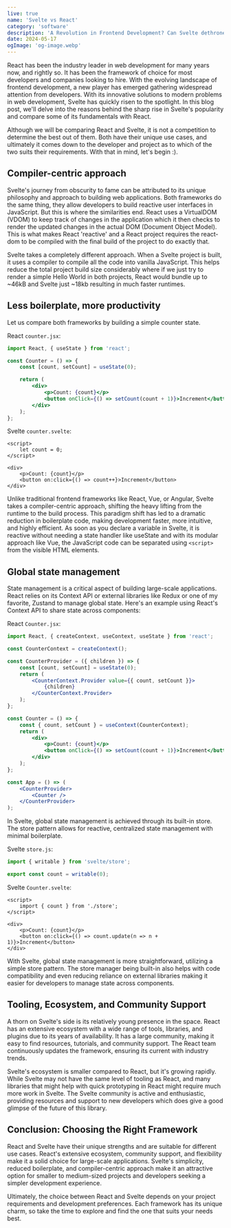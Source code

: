 ```yaml
---
live: true
name: 'Svelte vs React'
category: 'software'
description: 'A Revolution in Frontend Development? Can Svelte dethrone the behemoth that is React'
date: 2024-05-17
ogImage: 'og-image.webp' 
---
```


<script lang="ts">
    import BlogImage from "#/lib/components/BlogImage.svelte"
</script>

React has been the industry leader in web development for many years now, and rightly so. It has been the framework of choice for most developers and companies looking to hire. With the evolving landscape of frontend development, a new player has emerged gathering widespread attention from developers. With its innovative solutions to modern problems in web development, Svelte has quickly risen to the spotlight. In this blog post, we'll delve into the reasons behind the sharp rise in Svelte's popularity and compare some of its fundamentals with React.

Although we will be comparing React and Svelte, it is not a competition to determine the best out of them. Both have their unique use cases, and ultimately it comes down to the developer and project as to which of the two suits their requirements. With that in mind, let's begin :).

## Compiler-centric approach

Svelte's journey from obscurity to fame can be attributed to its unique philosophy and approach to building web applications. Both frameworks do the same thing, they allow developers to build reactive user interfaces in JavaScript. But this is where the similarities end. React uses a VirtualDOM (VDOM) to keep track of changes in the application which it then checks to render the updated changes in the actual DOM (Document Object Model). This is what makes React 'reactive' and a React project requires the react-dom to be compiled with the final build of the project to do exactly that.

Svelte takes a completely different approach. When a Svelte project is built, it uses a compiler to compile all the code into vanilla JavaScript. This helps reduce the total project build size considerably where if we just try to render a simple Hello World in both projects, React would bundle up to ~46kB and Svelte just ~18kb resulting in much faster runtimes.

<BlogImage img="react-svelte-build-size.webp" alt="Basic hello world compared between React and Svelte. Compiled with Vite" width="100%" height="100%" />

## Less boilerplate, more productivity

Let us compare both frameworks by building a simple counter state.

React `counter.jsx`:

```jsx
import React, { useState } from 'react';

const Counter = () => {
    const [count, setCount] = useState(0);

    return (
        <div>
            <p>Count: {count}</p>
            <button onClick={() => setCount(count + 1)}>Increment</button>
        </div>
    );
};
```

Svelte `counter.svelte`:

```svelte
<script>
    let count = 0;
</script>

<div>
    <p>Count: {count}</p>
    <button on:click={() => count++}>Increment</button>
</div>
```

Unlike traditional frontend frameworks like React, Vue, or Angular, Svelte takes a compiler-centric approach, shifting the heavy lifting from the runtime to the build process. This paradigm shift has led to a dramatic reduction in boilerplate code, making development faster, more intuitive, and highly efficient. As soon as you declare a variable in Svelte, it is reactive without needing a state handler like useState and with its modular approach like Vue, the JavaScript code can be separated using `<script>` from the visible HTML elements.


## Global state management

State management is a critical aspect of building large-scale applications. React relies on its Context API or external libraries like Redux or one of my favorite, Zustand to manage global state. Here's an example using React's Context API to share state across components:

React `Counter.jsx`:

```jsx
import React, { createContext, useContext, useState } from 'react';

const CounterContext = createContext();

const CounterProvider = ({ children }) => {
    const [count, setCount] = useState(0);
    return (
        <CounterContext.Provider value={{ count, setCount }}>
            {children}
        </CounterContext.Provider>
    );
};

const Counter = () => {
    const { count, setCount } = useContext(CounterContext);
    return (
        <div>
            <p>Count: {count}</p>
            <button onClick={() => setCount(count + 1)}>Increment</button>
        </div>
    );
};

const App = () => (
    <CounterProvider>
        <Counter />
    </CounterProvider>
);
```

In Svelte, global state management is achieved through its built-in store. The store pattern allows for reactive, centralized state management with minimal boilerplate.

Svelte `store.js`:

```js
import { writable } from 'svelte/store';

export const count = writable(0);
```

Svelte `Counter.svelte`:

```svelte
<script>
    import { count } from './store';
</script>

<div>
    <p>Count: {count}</p>
    <button on:click={() => count.update(n => n + 1)}>Increment</button>
</div>
```

With Svelte, global state management is more straightforward, utilizing a simple store pattern. The store manager being built-in also helps with code compatibility and even reducing reliance on external libraries making it easier for developers to manage state across components.

## Tooling, Ecosystem, and Community Support

A thorn on Svelte's side is its relatively young presence in the space. React has an extensive ecosystem with a wide range of tools, libraries, and plugins due to its years of availability. It has a large community, making it easy to find resources, tutorials, and community support. The React team continuously updates the framework, ensuring its current with industry trends.

Svelte's ecosystem is smaller compared to React, but it's growing rapidly. While Svelte may not have the same level of tooling as React, and many libraries that might help with quick prototyping in React might require much more work in Svelte. The Svelte community is active and enthusiastic, providing resources and support to new developers which does give a good glimpse of the future of this library.

## Conclusion: Choosing the Right Framework

React and Svelte have their unique strengths and are suitable for different use cases. React's extensive ecosystem, community support, and flexibility make it a solid choice for large-scale applications. Svelte's simplicity, reduced boilerplate, and compiler-centric approach make it an attractive option for smaller to medium-sized projects and developers seeking a simpler development experience.

Ultimately, the choice between React and Svelte depends on your project requirements and development preferences. Each framework has its unique charm, so take the time to explore and find the one that suits your needs best.